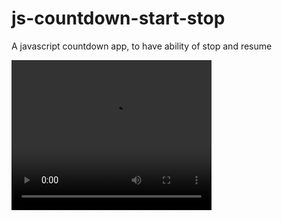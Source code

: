 # js-countdown-start-stop
A javascript countdown app, to have ability of stop and resume

<video width="320" height="240" controls>
  <source src="sample/js-countdown.mp4" type="video/mp4">
  Your browser does not support the video tag.
</video>